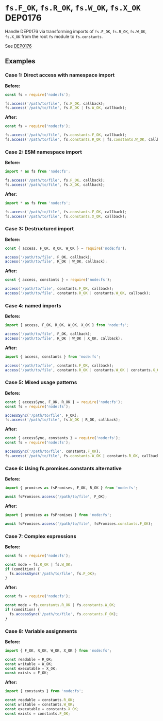 # `fs.F_OK`, `fs.R_OK`, `fs.W_OK`, `fs.X_OK` DEP0176

Handle DEP0176 via transforming imports of `fs.F_OK`, `fs.R_OK`, `fs.W_OK`, `fs.X_OK` from the root `fs` module to `fs.constants`.

See [DEP0176](https://nodejs.org/api/deprecations.html#dep0176-fsf_ok-fsr_ok-fsw_ok-fsx_ok)

## Examples

### Case 1: Direct access with namespace import

**Before:**

```js
const fs = require('node:fs');

fs.access('/path/to/file', fs.F_OK, callback);
fs.access('/path/to/file', fs.R_OK | fs.W_OK, callback);
```

**After:**
```js
const fs = require('node:fs');

fs.access('/path/to/file', fs.constants.F_OK, callback);
fs.access('/path/to/file', fs.constants.R_OK | fs.constants.W_OK, callback);
```

### Case 2: ESM namespace import

**Before:**
```js
import * as fs from 'node:fs';

fs.access('/path/to/file', fs.F_OK, callback);
fs.access('/path/to/file', fs.X_OK, callback);
```

**After:**

```js
import * as fs from 'node:fs';

fs.access('/path/to/file', fs.constants.F_OK, callback);
fs.access('/path/to/file', fs.constants.X_OK, callback);
```

### Case 3: Destructured import

**Before:**

```js
const { access, F_OK, R_OK, W_OK } = require('node:fs');

access('/path/to/file', F_OK, callback);
access('/path/to/file', R_OK | W_OK, callback);
```

**After:**

```js
const { access, constants } = require('node:fs');

access('/path/to/file', constants.F_OK, callback);
access('/path/to/file', constants.R_OK | constants.W_OK, callback);
```

### Case 4: named imports

**Before:**

```js
import { access, F_OK, R_OK, W_OK, X_OK } from 'node:fs';

access('/path/to/file', F_OK, callback);
access('/path/to/file', R_OK | W_OK | X_OK, callback);
```

**After:**

```js
import { access, constants } from 'node:fs';

access('/path/to/file', constants.F_OK, callback);
access('/path/to/file', constants.R_OK | constants.W_OK | constants.X_OK, callback);
```

### Case 5: Mixed usage patterns

**Before:**

```js
const { accessSync, F_OK, R_OK } = require('node:fs');
const fs = require('node:fs');

accessSync('/path/to/file', F_OK);
fs.access('/path/to/file', fs.W_OK | R_OK, callback);
```

**After:**

```js
const { accessSync, constants } = require('node:fs');
const fs = require('node:fs');

accessSync('/path/to/file', constants.F_OK);
fs.access('/path/to/file', fs.constants.W_OK | constants.R_OK, callback);
```

### Case 6: Using fs.promises.constants alternative

**Before:**

```js
import { promises as fsPromises, F_OK, R_OK } from 'node:fs';

await fsPromises.access('/path/to/file', F_OK);
```

**After:**

```js
import { promises as fsPromises } from 'node:fs';

await fsPromises.access('/path/to/file', fsPromises.constants.F_OK);
```

### Case 7: Complex expressions

**Before:**

```js
const fs = require('node:fs');

const mode = fs.R_OK | fs.W_OK;
if (condition) {
  fs.accessSync('/path/to/file', fs.F_OK);
}
```

**After:**

```js
const fs = require('node:fs');

const mode = fs.constants.R_OK | fs.constants.W_OK;
if (condition) {
  fs.accessSync('/path/to/file', fs.constants.F_OK);
}
```

### Case 8: Variable assignments

**Before:**

```js
import { F_OK, R_OK, W_OK, X_OK } from 'node:fs';

const readable = R_OK;
const writable = W_OK;
const executable = X_OK;
const exists = F_OK;
```

**After:**

```js
import { constants } from 'node:fs';

const readable = constants.R_OK;
const writable = constants.W_OK;
const executable = constants.X_OK;
const exists = constants.F_OK;
```